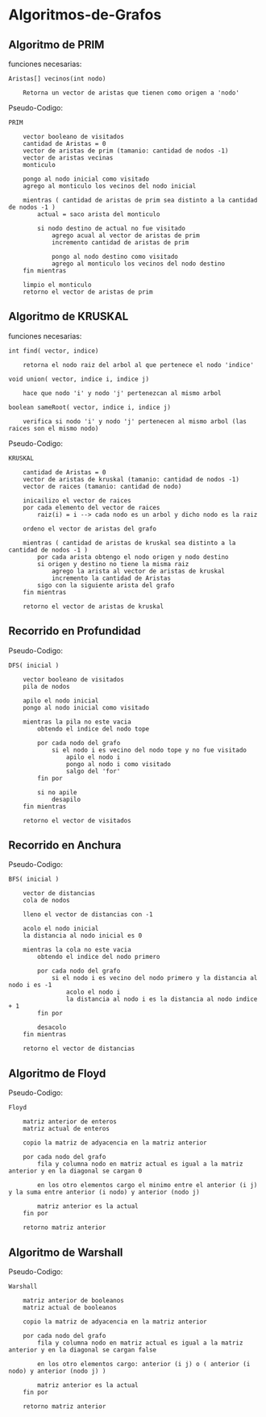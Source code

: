 # Algoritmos-de-Grafos

## Algoritmo de PRIM
funciones necesarias:

    Aristas[] vecinos(int nodo) 

        Retorna un vector de aristas que tienen como origen a 'nodo'

Pseudo-Codigo:

    PRIM

        vector booleano de visitados
        cantidad de Aristas = 0
        vector de aristas de prim (tamanio: cantidad de nodos -1)
        vector de aristas vecinas
        monticulo

        pongo al nodo inicial como visitado
        agrego al monticulo los vecinos del nodo inicial

        mientras ( cantidad de aristas de prim sea distinto a la cantidad de nodos -1 )
            actual = saco arista del monticulo

            si nodo destino de actual no fue visitado
                agrego acual al vector de aristas de prim
                incremento cantidad de aristas de prim

                pongo al nodo destino como visitado
                agrego al monticulo los vecinos del nodo destino
        fin mientras

        limpio el monticulo
        retorno el vector de aristas de prim

## Algoritmo de KRUSKAL
funciones necesarias:

    int find( vector, indice)

        retorna el nodo raiz del arbol al que pertenece el nodo 'indice'

    void union( vector, indice i, indice j) 

        hace que nodo 'i' y nodo 'j' pertenezcan al mismo arbol

    boolean sameRoot( vector, indice i, indice j) 

        verifica si nodo 'i' y nodo 'j' pertenecen al mismo arbol (las raices son el mismo nodo)

Pseudo-Codigo:

    KRUSKAL

        cantidad de Aristas = 0
        vector de aristas de kruskal (tamanio: cantidad de nodos -1)
        vector de raices (tamanio: cantidad de nodo)

        inicailizo el vector de raices
        por cada elemento del vector de raices
            raiz(i) = i --> cada nodo es un arbol y dicho nodo es la raiz

        ordeno el vector de aristas del grafo

        mientras ( cantidad de aristas de kruskal sea distinto a la cantidad de nodos -1 )
            por cada arista obtengo el nodo origen y nodo destino
            si origen y destino no tiene la misma raiz
                agrego la arista al vector de aristas de kruskal
                incremento la cantidad de Aristas
            sigo con la siguiente arista del grafo
        fin mientras

        retorno el vector de aristas de kruskal

## Recorrido en Profundidad

Pseudo-Codigo:

    DFS( inicial )

        vector booleano de visitados
        pila de nodos

        apilo el nodo inicial
        pongo al nodo inicial como visitado

        mientras la pila no este vacia
            obtendo el indice del nodo tope

            por cada nodo del grafo
                si el nodo i es vecino del nodo tope y no fue visitado
                    apilo el nodo i
                    pongo al nodo i como visitado
                    salgo del 'for'
            fin por

            si no apile
                desapilo
        fin mientras

        retorno el vector de visitados  

## Recorrido en Anchura

Pseudo-Codigo:

    BFS( inicial )

        vector de distancias
        cola de nodos

        lleno el vector de distancias con -1

        acolo el nodo inicial
        la distancia al nodo inicial es 0

        mientras la cola no este vacia
            obtendo el indice del nodo primero

            por cada nodo del grafo
                si el nodo i es vecino del nodo primero y la distancia al nodo i es -1
                    acolo el nodo i
                    la distancia al nodo i es la distancia al nodo indice + 1
            fin por

            desacolo
        fin mientras

        retorno el vector de distancias

## Algoritmo de Floyd

Pseudo-Codigo:

    Floyd

        matriz anterior de enteros
        matriz actual de enteros

        copio la matriz de adyacencia en la matriz anterior

        por cada nodo del grafo
            fila y columna nodo en matriz actual es igual a la matriz anterior y en la diagonal se cargan 0

            en los otro elementos cargo el minimo entre el anterior (i j) y la suma entre anterior (i nodo) y anterior (nodo j)

            matriz anterior es la actual
        fin por

        retorno matriz anterior

## Algoritmo de Warshall

Pseudo-Codigo:

    Warshall

        matriz anterior de booleanos
        matriz actual de booleanos

        copio la matriz de adyacencia en la matriz anterior

        por cada nodo del grafo
            fila y columna nodo en matriz actual es igual a la matriz anterior y en la diagonal se cargan false

            en los otro elementos cargo: anterior (i j) o ( anterior (i nodo) y anterior (nodo j) )

            matriz anterior es la actual
        fin por

        retorno matriz anterior      